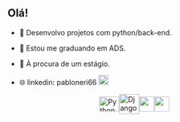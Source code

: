 ## Olá!

- 🔭 Desenvolvo projetos com python/back-end.
- 🌱 Estou me graduando em ADS.
- 💬 À procura de um estágio.


 - 🌐 linkedin: pabloneri66  <img src="https://cdn.jsdelivr.net/gh/devicons/devicon@latest/icons/linkedin/linkedin-original.svg" height = "20"/>

         
 <div style="display: flex; align-items: center; justify-content: center;">
  <img alt="Python" height="30" width="40" src="https://cdn.jsdelivr.net/gh/devicons/devicon/icons/python/python-original-wordmark.svg" />
  <img alt="Django" width="40" src="https://img.shields.io/badge/-Django-092D1F?style=flat&logo=django&logoColor=fff" />
  <img src="https://cdn.jsdelivr.net/gh/devicons/devicon@latest/icons/fastapi/fastapi-original.svg" height="30" />
  <img src="https://cdn.jsdelivr.net/gh/devicons/devicon@latest/icons/flask/flask-original-wordmark.svg" height="30" />
          
          
</div>
          
